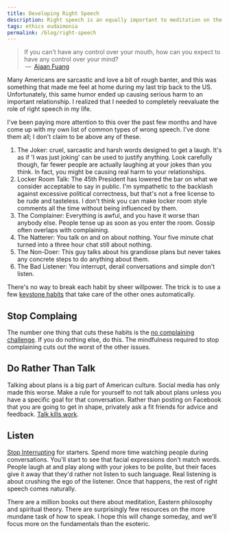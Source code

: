 ```yaml
---
title: Developing Right Speech
description: Right speech is an equally important to meditation on the spiritual path.
tags: ethics eudaimonia
permalink: /blog/right-speech
---
```


> If you can't have any control over your mouth, how can you expect to have any control over your mind?  
>  &thinsp;—&thinsp; [Ajaan Fuang](http://www.accesstoinsight.org/lib/authors/thanissaro/speech.html)

Many Americans are sarcastic and love a bit of rough banter, and this was something that made me feel at home during my last trip back to the US. Unfortunately, this same humor ended up causing serious harm to an important relationship. I realized that I needed to completely reevaluate the role of right speech in my life.

I've been paying more attention to this over the past few months and have come up with my own list of common types of wrong speech. I've done them all; I don't claim to be above any of these.

1. The Joker: cruel, sarcastic and harsh words designed to get a laugh. It's as if 'I was just joking' can be used to justify anything. Look carefully though, far fewer people are actually laughing at your jokes than you think. In fact, you might be causing real harm to your relationships.
2. Locker Room Talk: The 45th President has lowered the bar on what we consider acceptable to say in public. I'm sympathetic to the backlash against excessive political correctness, but that's not a free license to be rude and tasteless. I don't think you can make locker room style comments all the time without being influenced by them.
3. The Complainer: Everything is awful, and you have it worse than anybody else. People tense up as soon as you enter the room. Gossip often overlaps with complaining.
4. The Natterer: You talk on and on about nothing. Your five minute chat turned into a three hour chat still about nothing.
5. The Non-Doer: This guy talks about his grandiose plans but never takes any concrete steps to do anything about them.  
6. The Bad Listener: You interrupt, derail conversations and simple don't listen.

There's no way to break each habit by sheer willpower. The trick is to use a few [keystone habits][keystone] that take care of the other ones automatically.

## Stop Complaing

The number one thing that cuts these habits is the [no complaining challenge][bowen]. If you do nothing else, do this. The mindfulness required to stop complaining cuts out the worst of the other issues.

## Do Rather Than Talk

Talking about plans is a big part of American culture. Social media has only made this worse. Make a rule for yourself to not talk about plans unless you have a specific goal for that conversation. Rather than posting on Facebook that you are going to get in shape, privately ask a fit friends for advice and feedback. [Talk kills work][talk].

## Listen

[Stop Interrupting][stop] for starters. Spend more time watching people during conversations. You'll start to see that facial expressions don't match words. People laugh at and play along with your jokes to be polite, but their faces give it away that they'd rather not listen to such language. Real listening is about crushing the ego of the listener. Once that happens, the rest of right speech comes naturally.

There are a million books out there about meditation, Eastern philosophy and spiritual theory. There are surprisingly few resources on the more mundane task of how to speak. I hope this will change someday, and we'll focus more on the fundamentals than the esoteric.

[keystone]: https://www.youtube.com/watch?v=C_snM4r5EQs
[bowen]: https://www.youtube.com/watch?v=T5uW1Rrf5Fg
[talk]: http://thoughtcatalog.com/ryan-holiday/2016/11/the-relationship-between-talk-and-work-is-that-one-kills-the-other/
[stop]: https://www.nytimes.com/2017/06/14/business/women-sexism-work-huffington-kamala-harris.html
